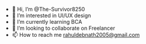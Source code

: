 - 👋 Hi, I’m @The-Survivor8250
- 👀 I’m interested in UI/UX design
- 🌱 I’m currently learning BCA
- 💞️ I’m looking to collaborate on Freelancer
- 📫 How to reach me rahuldebnath2005@gmail.com

<!---
The-Survivor8250/The-Survivor8250 is a ✨ special ✨ repository because its `README.md` (this file) appears on your GitHub profile.
You can click the Preview link to take a look at your changes.
--->

